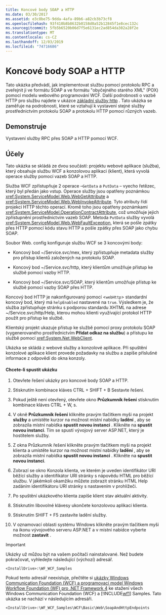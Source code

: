 ```yaml
---
title: Koncové body SOAP a HTTP
ms.date: 03/30/2017
ms.assetid: e3c8be75-9dda-4afa-89b6-a82cb3b73cf8
ms.openlocfilehash: 93f410b8b8632b0158d0a52b12845f1e8cec132c
ms.sourcegitcommit: 5fb5b6520b06d7f5e6131ec2ad854da302a28f2e
ms.translationtype: MT
ms.contentlocale: cs-CZ
ms.lasthandoff: 12/03/2019
ms.locfileid: "74716686"
---
```

# <a name="soap-and-http-endpoints"></a>Koncové body SOAP a HTTP
Tato ukázka předvádí, jak implementovat službu pomocí protokolu RPC a zveřejnit ji ve formátu SOAP a ve formátu "obyčejného starého XML" (POX) pomocí modelu webového programování WCF. Další podrobnosti o vazbě HTTP pro službu najdete v ukázce [základní služby http](../../../../docs/framework/wcf/samples/basic-http-service.md) . Tato ukázka se zaměřuje na podrobnosti, které se vztahují k vystavení stejné služby prostřednictvím protokolu SOAP a protokolu HTTP pomocí různých vazeb.  
  
## <a name="demonstrates"></a>Demonstruje  
 Vystavení služby RPC přes SOAP a HTTP pomocí WCF.  
  
## <a name="discussion"></a>Účely  
 Tato ukázka se skládá ze dvou součástí: projektu webové aplikace (služba), který obsahuje službu WCF a konzolovou aplikaci (klient), která vyvolá operace služby pomocí vazeb SOAP a HTTP.  
  
 Služba WCF zpřístupňuje 2 operace –`GetData` a `PutData` – vyecho řetězec, který byl předán jako vstup. Operace služby jsou opatřeny poznámkou <xref:System.ServiceModel.Web.WebGetAttribute> a <xref:System.ServiceModel.Web.WebInvokeAttribute>. Tyto atributy řídí projekci HTTP těchto operací. Kromě toho jsou opatřeny poznámkami <xref:System.ServiceModel.OperationContractAttribute>, což umožňuje jejich zpřístupnění prostřednictvím vazeb SOAP. Metoda `PutData` služby vyvolá <xref:System.ServiceModel.Web.WebFaultException>, která se pošle zpátky přes HTTP pomocí kódu stavu HTTP a pošle zpátky přes SOAP jako chybu SOAP.  
  
 Soubor Web. config konfiguruje službu WCF se 3 koncovými body:  
  
- Koncový bod ~/Service.svc/mex, který zpřístupňuje metadata služby pro přístup klientů založených na protokolu SOAP.  
  
- Koncový bod ~/Service.svc/http, který klientům umožňuje přístup ke službě pomocí vazby HTTP.  
  
- Koncový bod ~/Service.svc/SOAP, který klientům umožňuje přístup ke službě pomocí vazby SOAP přes HTTP.  
  
 Koncový bod HTTP je nakonfigurovaný pomocí <`webHttp`> standardní koncový bod, který má `helpEnabled` nastavené na `true`. Výsledkem je, že služba zpřístupňuje stránku s podporou standardu XHTML na adrese ~/Service.svc/http/Help, kterou mohou klienti využívající protokol HTTP použít pro přístup ke službě.  
  
 Klientský projekt ukazuje přístup ke službě pomocí proxy protokolu SOAP (vygenerovaného prostřednictvím **Přidat odkaz na službu**) a přístupu ke službě pomocí <xref:System.Net.WebClient>.  
  
 Ukázka se skládá z webové služby a konzolové aplikace. Při spuštění konzolové aplikace klient provede požadavky na službu a zapíše příslušné informace z odpovědí do okna konzoly.  
  
#### <a name="to-run-the-sample"></a>Chcete-li spustit ukázku  
  
1. Otevřete řešení ukázky pro koncové body SOAP a HTTP.  
  
2. Stisknutím kombinace kláves CTRL + SHIFT + B Sestavte řešení.  
  
3. Pokud ještě není otevřený, otevřete okno **Průzkumník řešení** stisknutím kombinace kláves CTRL + W, s.  
  
4. V okně **Průzkumník řešení** klikněte pravým tlačítkem myši na projekt **služby** a umístěte kurzor na možnost místní nabídky **ladění** , aby se zobrazila místní nabídka **spustit novou instanci** . Klikněte na **spustit novou instanci**. Tím se spustí vývojový server ASP.NET, který je hostitelem služby.  
  
5. Z okna Průzkumník řešení klikněte pravým tlačítkem myši na projekt klienta a umístěte kurzor na možnost místní nabídky **ladění** , aby se zobrazila místní nabídka **spustit novou instanci** . Klikněte na **spustit novou instanci**.  
  
6. Zobrazí se okno Konzola klienta, ve kterém je uveden identifikátor URI běžící služby a identifikátor URI stránky s nápovědu HTML pro běžící službu. V jakémkoli okamžiku můžete zobrazit stránku HTML Help zadáním identifikátoru URI stránky s nastavením v prohlížeči.  
  
7. Po spuštění ukázkového klienta zapíše klient stav aktuální aktivity.  
  
8. Stisknutím libovolné klávesy ukončete konzolovou aplikaci klienta.  
  
9. Stisknutím SHIFT + F5 zastavíte ladění služby.  
  
10. V oznamovací oblasti systému Windows klikněte pravým tlačítkem myši na ikonu vývojového serveru ASP.NET a v místní nabídce vyberte možnost **zastavit** .  
  
> [!IMPORTANT]
> Ukázky už můžou být na vašem počítači nainstalované. Než budete pokračovat, vyhledejte následující (výchozí) adresář.  
>   
> `<InstallDrive>:\WF_WCF_Samples`  
>   
> Pokud tento adresář neexistuje, přečtěte si [ukázky Windows Communication Foundation (WCF) a programovací model Windows Workflow Foundation (WF) pro .NET Framework 4](https://www.microsoft.com/download/details.aspx?id=21459) ke stažení všech Windows Communication Foundation (WCF) a [!INCLUDE[wf1](../../../../includes/wf1-md.md)] Samples. Tato ukázka se nachází v následujícím adresáři.  
>   
> `<InstallDrive>:\WF_WCF_Samples\WCF\Basic\Web\SoapAndHttpEndpoints`
